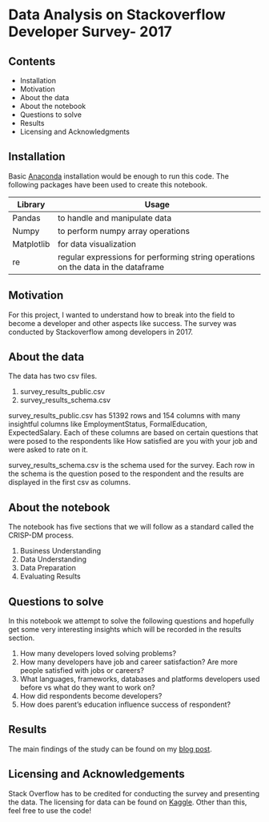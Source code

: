 # Data Analysis on Stackoverflow Developer Survey- 2017

## Contents

* Installation
* Motivation
* About the data
* About the notebook
* Questions to solve
* Results
* Licensing and Acknowledgments

## Installation

Basic [Anaconda](https://www.anaconda.com/) installation would be enough to run this code. The following packages have been used to create this notebook.

| Library | Usage |
| ----------------- | ----------- |
|Pandas|to handle and manipulate data|
| Numpy | to perform numpy array operations |
| Matplotlib | for data visualization |
| re | regular expressions for performing string operations on the data in the dataframe |

## Motivation

For this project, I wanted to understand how to break into the field to become a developer and other aspects like success. The survey was conducted by Stackoverflow among developers in 2017.

## About the data

The data has two csv files. 

1. survey_results_public.csv
2. survey_results_schema.csv

survey_results_public.csv has 51392 rows and 154 columns with many insightful columns like EmploymentStatus, FormalEducation, ExpectedSalary. Each of these columns are based on certain questions that were posed to the respondents like How satisfied are you with your job and were asked to rate on it. 

survey_results_schema.csv is the schema used for the survey. Each row in the schema is the question posed to the respondent and the results are displayed in the first csv as columns. 

## About the notebook

The notebook has five sections that we will follow as a standard called the CRISP-DM process. 

1. Business Understanding
2. Data Understanding
3. Data Preparation 
4. Evaluating Results

## Questions to solve

In this notebook we attempt to solve the following questions and hopefully get some very interesting insights which will be recorded in the results section. 

1. How many developers loved solving problems?  
2. How many developers have job and career satisfaction? Are more people satisfied with jobs or careers?
3. What languages, frameworks, databases and platforms developers used before vs what do they want to work on?
4. How did respondents become developers?
5. How does parent’s education influence success of respondent?

## Results

The main findings of the study can be found on my [blog post](https://ghemareddy97.medium.com/a-guide-to-becoming-a-developer-f46af73f0a4).

## Licensing and Acknowledgements
Stack Overflow has to be credited for conducting the survey and presenting the data. The licensing for data can be found on [Kaggle](https://www.kaggle.com/stackoverflow/so-survey-2017). Other than this, feel free to use the code!